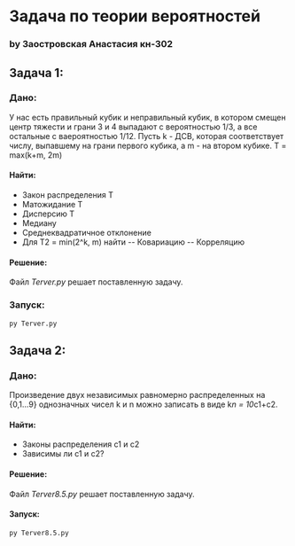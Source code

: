 # Задача по теории вероятностей
### by Заостровская Анастасия кн-302

## Задача 1:
### Дано:
У нас есть правильный кубик и неправильный кубик, в котором смещен центр тяжести и грани 3 и 4 выпадают с вероятностью 1/3, а все остальные с ваероятностью 1/12. Пусть k - ДСВ, которая соответствует числу, выпавшему на грани первого кубика, а m - на втором кубике.
Т = max(k+m, 2m)
#### Найти:
- Закон распределения T
- Матожидание Т
- Дисперсию Т
- Медиану
- Среднеквадратичное отклонение
- Для Т2 = min(2^k, m) найти
-- Ковариацию
-- Корреляцию
#### Решение:
Файл *Terver.py* решает поставленную задачу.

### Запуск:
	py Terver.py

## Задача 2:
### Дано:
Произведение двух независимых равномерно распределенных на {0,1...9} однозначных чисел k и n можно записать в виде k*n = 10*c1+c2.
#### Найти:
- Законы распределения с1 и с2
- Зависимы ли с1 и с2?
#### Решение:
Файл *Terver8.5.py* решает поставленную задачу.
#### Запуск:
	py Terver8.5.py
